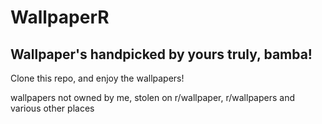 # WallpaperR
## Wallpaper's handpicked by yours truly, bamba!
Clone this repo, and enjoy the wallpapers!

wallpapers not owned by me, stolen on r/wallpaper, r/wallpapers and various other places
